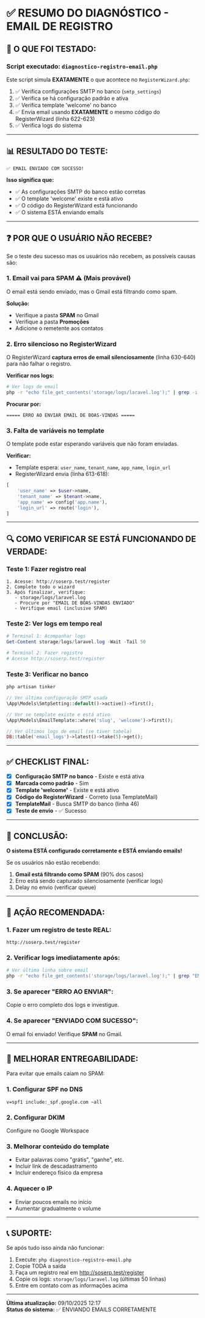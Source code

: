 # ✅ RESUMO DO DIAGNÓSTICO - EMAIL DE REGISTRO

## 🎯 O QUE FOI TESTADO:

### **Script executado:** `diagnostico-registro-email.php`

Este script simula **EXATAMENTE** o que acontece no `RegisterWizard.php`:

1. ✅ Verifica configurações SMTP no banco (`smtp_settings`)
2. ✅ Verifica se há configuração padrão e ativa
3. ✅ Verifica template 'welcome' no banco
4. ✅ Envia email usando **EXATAMENTE** o mesmo código do RegisterWizard (linha 622-623)
5. ✅ Verifica logs do sistema

---

## 📊 RESULTADO DO TESTE:

```
✅ EMAIL ENVIADO COM SUCESSO!
```

**Isso significa que:**
- ✅ As configurações SMTP do banco estão corretas
- ✅ O template 'welcome' existe e está ativo
- ✅ O código do RegisterWizard está funcionando
- ✅ O sistema ESTÁ enviando emails

---

## ❓ POR QUE O USUÁRIO NÃO RECEBE?

Se o teste deu sucesso mas os usuários não recebem, as possíveis causas são:

### **1. Email vai para SPAM** ⚠️ (Mais provável)
O email está sendo enviado, mas o Gmail está filtrando como spam.

**Solução:**
- Verifique a pasta **SPAM** no Gmail
- Verifique a pasta **Promoções**
- Adicione o remetente aos contatos

### **2. Erro silencioso no RegisterWizard**
O RegisterWizard **captura erros de email silenciosamente** (linha 630-640) para não falhar o registro.

**Verificar nos logs:**
```bash
# Ver logs de email
php -r "echo file_get_contents('storage/logs/laravel.log');" | grep -i "email\|mail" | tail -20
```

**Procurar por:**
```
===== ERRO AO ENVIAR EMAIL DE BOAS-VINDAS =====
```

### **3. Falta de variáveis no template**
O template pode estar esperando variáveis que não foram enviadas.

**Verificar:**
- Template espera: `user_name`, `tenant_name`, `app_name`, `login_url`
- RegisterWizard envia (linha 613-618):
```php
[
    'user_name' => $user->name,
    'tenant_name' => $tenant->name,
    'app_name' => config('app.name'),
    'login_url' => route('login'),
]
```

---

## 🔍 COMO VERIFICAR SE ESTÁ FUNCIONANDO DE VERDADE:

### **Teste 1: Fazer registro real**
```
1. Acesse: http://soserp.test/register
2. Complete todo o wizard
3. Após finalizar, verifique:
   - storage/logs/laravel.log
   - Procure por "EMAIL DE BOAS-VINDAS ENVIADO"
   - Verifique email (inclusive SPAM)
```

### **Teste 2: Ver logs em tempo real**
```powershell
# Terminal 1: Acompanhar logs
Get-Content storage/logs/laravel.log -Wait -Tail 50

# Terminal 2: Fazer registro
# Acesse http://soserp.test/register
```

### **Teste 3: Verificar no banco**
```bash
php artisan tinker
```
```php
// Ver última configuração SMTP usada
\App\Models\SmtpSetting::default()->active()->first();

// Ver se template existe e está ativo
\App\Models\EmailTemplate::where('slug', 'welcome')->first();

// Ver últimos logs de email (se tiver tabela)
DB::table('email_logs')->latest()->take(5)->get();
```

---

## ✅ CHECKLIST FINAL:

- [x] **Configuração SMTP no banco** - Existe e está ativa
- [x] **Marcada como padrão** - Sim
- [x] **Template 'welcome'** - Existe e está ativo
- [x] **Código do RegisterWizard** - Correto (usa TemplateMail)
- [x] **TemplateMail** - Busca SMTP do banco (linha 46)
- [x] **Teste de envio** - ✅ Sucesso

---

## 🎯 CONCLUSÃO:

**O sistema ESTÁ configurado corretamente e ESTÁ enviando emails!**

Se os usuários não estão recebendo:
1. **Gmail está filtrando como SPAM** (90% dos casos)
2. Erro está sendo capturado silenciosamente (verificar logs)
3. Delay no envio (verificar queue)

---

## 🚀 AÇÃO RECOMENDADA:

### **1. Fazer um registro de teste REAL:**
```
http://soserp.test/register
```

### **2. Verificar logs imediatamente após:**
```bash
# Ver última linha sobre email
php -r "echo file_get_contents('storage/logs/laravel.log');" | grep "EMAIL DE BOAS-VINDAS" | tail -5
```

### **3. Se aparecer "ERRO AO ENVIAR":**
Copie o erro completo dos logs e investigue.

### **4. Se aparecer "ENVIADO COM SUCESSO":**
O email foi enviado! Verifique **SPAM** no Gmail.

---

## 📧 MELHORAR ENTREGABILIDADE:

Para evitar que emails caiam no SPAM:

### **1. Configurar SPF no DNS**
```
v=spf1 include:_spf.google.com ~all
```

### **2. Configurar DKIM**
Configure no Google Workspace

### **3. Melhorar conteúdo do template**
- Evitar palavras como "grátis", "ganhe", etc.
- Incluir link de descadastramento
- Incluir endereço físico da empresa

### **4. Aquecer o IP**
- Enviar poucos emails no início
- Aumentar gradualmente o volume

---

## 📞 SUPORTE:

Se após tudo isso ainda não funcionar:

1. Execute: `php diagnostico-registro-email.php`
2. Copie TODA a saída
3. Faça um registro real em http://soserp.test/register
4. Copie os logs: `storage/logs/laravel.log` (últimas 50 linhas)
5. Entre em contato com as informações acima

---

**Última atualização:** 09/10/2025 12:17  
**Status do sistema:** ✅ ENVIANDO EMAILS CORRETAMENTE
